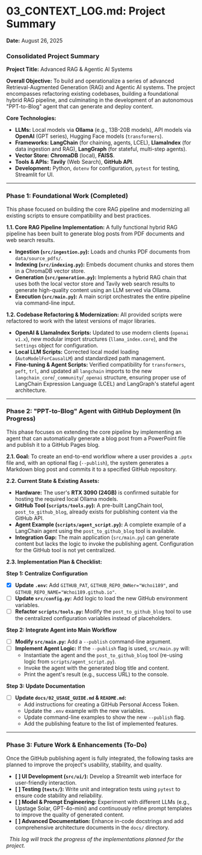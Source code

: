 # 03_CONTEXT_LOG.md: Project Summary

**Date:** August 26, 2025

### **Consolidated Project Summary**

**Project Title:** Advanced RAG & Agentic AI Systems

**Overall Objective:** To build and operationalize a series of advanced Retrieval-Augmented Generation (RAG) and Agentic AI systems. The project encompasses refactoring existing codebases, building a foundational hybrid RAG pipeline, and culminating in the development of an autonomous "PPT-to-Blog" agent that can generate and deploy content.

**Core Technologies:**
* **LLMs:** Local models via **Ollama** (e.g., 13B-20B models), API models via **OpenAI** (GPT series), Hugging Face models (`transformers`).
* **Frameworks:** **LangChain** (for chaining, agents, LCEL), **LlamaIndex** (for data ingestion and RAG), **LangGraph** (for stateful, multi-step agents).
* **Vector Store:** **ChromaDB** (local), **FAISS**.
* **Tools & APIs:** **Tavily** (Web Search), **GitHub API**.
* **Development:** Python, `dotenv` for configuration, `pytest` for testing, Streamlit for UI.

---

### **Phase 1: Foundational Work (Completed)**

This phase focused on building the core RAG pipeline and modernizing all existing scripts to ensure compatibility and best practices.

**1.1. Core RAG Pipeline Implementation:**
A fully functional hybrid RAG pipeline has been built to generate blog posts from PDF documents and web search results.
* **Ingestion (`src/ingestion.py`):** Loads and chunks PDF documents from `data/source_pdfs/`.
* **Indexing (`src/indexing.py`):** Embeds document chunks and stores them in a ChromaDB vector store.
* **Generation (`src/generation.py`):** Implements a hybrid RAG chain that uses both the local vector store and Tavily web search results to generate high-quality content using an LLM served via Ollama.
* **Execution (`src/main.py`):** A main script orchestrates the entire pipeline via command-line input.

**1.2. Codebase Refactoring & Modernization:**
All provided scripts were refactored to work with the latest versions of major libraries.
* **OpenAI & LlamaIndex Scripts:** Updated to use modern clients (`openai v1.x`), new modular import structures (`llama_index.core`), and the `Settings` object for configuration.
* **Local LLM Scripts:** Corrected local model loading (`AutoModelForCausalLM`) and standardized path management.
* **Fine-tuning & Agent Scripts:** Verified compatibility for `transformers`, `peft`, `trl`, and updated all `langchain` imports to the new `langchain_core`/`_community`/`_openai` structure, ensuring proper use of LangChain Expression Language (LCEL) and LangGraph's stateful agent architecture.

---

### **Phase 2: "PPT-to-Blog" Agent with GitHub Deployment (In Progress)**

This phase focuses on extending the core pipeline by implementing an agent that can automatically generate a blog post from a PowerPoint file and publish it to a GitHub Pages blog.

**2.1. Goal:**
To create an end-to-end workflow where a user provides a `.pptx` file and, with an optional flag (`--publish`), the system generates a Markdown blog post and commits it to a specified GitHub repository.

**2.2. Current State & Existing Assets:**
* **Hardware:** The user's **RTX 3090 (24GB)** is confirmed suitable for hosting the required local Ollama models.
* **GitHub Tool (`scripts/tools.py`):** A pre-built LangChain tool, `post_to_github_blog`, already exists for publishing content via the GitHub API.
* **Agent Example (`scripts/agent_script.py`):** A complete example of a LangChain agent using the `post_to_github_blog` tool is available.
* **Integration Gap:** The main application (`src/main.py`) can generate content but lacks the logic to invoke the publishing agent. Configuration for the GitHub tool is not yet centralized.

**2.3. Implementation Plan & Checklist:**

**Step 1: Centralize Configuration**
* [X] **Update `.env`:** Add `GITHUB_PAT`, `GITHUB_REPO_OWNer="Wchoi189"`, and `GITHUB_REPO_NAME="Wchoi189.github.io"`.
* [ ] **Update `src/config.py`:** Add logic to load the new GitHub environment variables.
* [ ] **Refactor `scripts/tools.py`:** Modify the `post_to_github_blog` tool to use the centralized configuration variables instead of placeholders.

**Step 2: Integrate Agent into Main Workflow**
* [ ] **Modify `src/main.py`:** Add a `--publish` command-line argument.
* [ ] **Implement Agent Logic:** If the `--publish` flag is used, `src/main.py` will:
    * Instantiate the agent and the `post_to_github_blog` tool (re-using logic from `scripts/agent_script.py`).
    * Invoke the agent with the generated blog title and content.
    * Print the agent's result (e.g., success URL) to the console.

**Step 3: Update Documentation**
* [ ] **Update `docs/02_USAGE_GUIDE.md` & `README.md`:**
    * Add instructions for creating a GitHub Personal Access Token.
    * Update the `.env` example with the new variables.
    * Update command-line examples to show the new `--publish` flag.
    * Add the publishing feature to the list of implemented features.

---

### **Phase 3: Future Work & Enhancements (To-Do)**

Once the GitHub publishing agent is fully integrated, the following tasks are planned to improve the project's usability, stability, and quality.

* **[ ] UI Development (`src/ui/`):** Develop a Streamlit web interface for user-friendly interaction.
* **[ ] Testing (`tests/`):** Write unit and integration tests using `pytest` to ensure code stability and reliability.
* **[ ] Model & Prompt Engineering:** Experiment with different LLMs (e.g., Upstage Solar, GPT-4o-mini) and continuously refine prompt templates to improve the quality of generated content.
* **[ ] Advanced Documentation:** Enhance in-code docstrings and add comprehensive architecture documents in the `docs/` directory.

  _This log will track the progress of the implementations planned for the project._